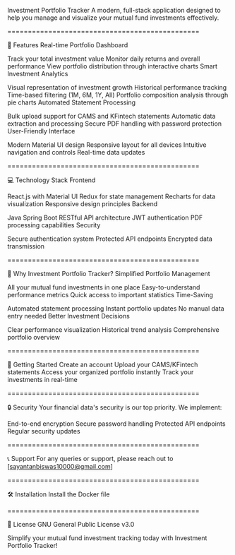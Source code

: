 Investment Portfolio Tracker
A modern, full-stack application designed to help you manage and visualize your mutual fund investments effectively.

===============================================

🚀 Features
Real-time Portfolio Dashboard

Track your total investment value
Monitor daily returns and overall performance
View portfolio distribution through interactive charts
Smart Investment Analytics

Visual representation of investment growth
Historical performance tracking
Time-based filtering (1M, 6M, 1Y, All)
Portfolio composition analysis through pie charts
Automated Statement Processing

Bulk upload support for CAMS and KFintech statements
Automatic data extraction and processing
Secure PDF handling with password protection
User-Friendly Interface

Modern Material UI design
Responsive layout for all devices
Intuitive navigation and controls
Real-time data updates

===============================================

💻 Technology Stack
Frontend

React.js with Material UI
Redux for state management
Recharts for data visualization
Responsive design principles
Backend

Java Spring Boot
RESTful API architecture
JWT authentication
PDF processing capabilities
Security

Secure authentication system
Protected API endpoints
Encrypted data transmission

===============================================

🌟 Why Investment Portfolio Tracker?
Simplified Portfolio Management

All your mutual fund investments in one place
Easy-to-understand performance metrics
Quick access to important statistics
Time-Saving

Automated statement processing
Instant portfolio updates
No manual data entry needed
Better Investment Decisions

Clear performance visualization
Historical trend analysis
Comprehensive portfolio overview

===============================================

🚀 Getting Started
Create an account
Upload your CAMS/KFintech statements
Access your organized portfolio instantly
Track your investments in real-time

===============================================

🔒 Security
Your financial data's security is our top priority. We implement:

End-to-end encryption
Secure password handling
Protected API endpoints
Regular security updates

===============================================

📞 Support
For any queries or support, please reach out to [sayantanbiswas10000@gmail.com]

===============================================

🛠 Installation
Install the Docker file

===============================================

📄 License
GNU General Public License v3.0 

Simplify your mutual fund investment tracking today with Investment Portfolio Tracker!

